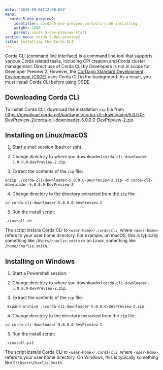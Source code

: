 ```yaml
---
date: '2020-09-08T12:00:00Z'
menu:
  corda-5-dev-preview2:
    identifier: corda-5-dev-preview-cordacli-csde-installing
    weight: 1050
    parent: corda-5-dev-preview-start
section_menu: corda-5-dev-preview2
title: Installing the Corda CLI
---
```

Corda CLI (command line interface) is a command line tool that supports various Corda related tasks, including CPI creation and Corda cluster management.
Direct use of Corda CLI by Developers is not in scope for Developer Preview 2. However, the [CorDapp Standard Development Environment (CSDE)](../cordapp-standard-development-environment/csde.html) uses Corda CLI in the background.
As a result, you must install Corda CLI before using CSDE.

## Downloading Corda CLI
To install Corda CLI, download the installation `zip` file from https://download.corda.net/packages/corda-cli-downloader/5.0.0.0-DevPreview-2/corda-cli-downloader-5.0.0.0-DevPreview-2.zip.

## Installing on Linux/macOS

1. Start a shell session (bash or zsh).

2. Change directory to where you downloaded `corda-cli-downloader-5.0.0.0-DevPreview-2.zip`.

3. Extract the contents of the `zip` file:

```shell
unzip ./corda-cli-downloader-5.0.0.0-DevPreview-2.zip -d corda-cli-downloader-5.0.0.0-DevPreview-2
```

4. Change directory to the directory extracted from the `zip` file:

```shell
cd corda-cli-downloader-5.0.0.0-DevPreview-2
```

5. Run the install script:

```shell
./install.sh
```

   The script installs Corda CLI to `<user-home>/.corda/cli`, where `<user-home>` refers to your user home directory. For example, on macOS, this is typically something like `/Users/charlie.smith` or on Linux, something like `/home/charlie.smith`.

## Installing on Windows

1. Start a Powershell session.

2. Change directory to where you downloaded `corda-cli-downloader-5.0.0.0-DevPreview-2.zip`.

3. Extract the contents of the `zip` file:

```shell
 Expand-archive .\corda-cli-downloader-5.0.0.0-DevPreview-2.zip
```

4. Change directory to the directory extracted from the `zip` file:

```shell
cd corda-cli-downloader-5.0.0.0-DevPreview-2
```

5. Run the install script:

```shell
.\install.ps1
```

   The script installs Corda CLI to `<user-home>/.corda/cli`, where `<user-home>` refers to your user home directory. On Windows, this is typically something like `C:\Users\Charlie.Smith`.
<!-- For information about working directly with the Corda CLI, see [Corda CLI](../developing/corda-cli/overview.html).-->
